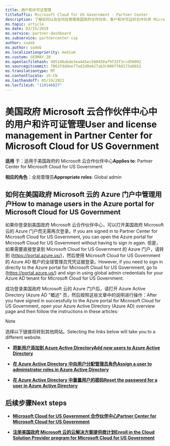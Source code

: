 ```yaml
---
title: 用户和许可证管理
titleSuffix: Microsoft Cloud for US Government - Partner Center
description: 了解如何以及在何处管理美国政府合作伙伴、客户和许可证的合作伙伴 Microsoft 云中心，以及密码重置。
ms.topic: article
ms.date: 03/15/2019
ms.service: partner-dashboard
ms.subservice: partnercenter-csp
author: sodeb
ms.author: sodeb
ms.localizationpriority: medium
ms.custom: SEOMAY.20
ms.openlocfilehash: 4951d6abde3ea445ec588458af9f33f3ccd56092
ms.sourcegitcommit: 7063fdddee77ad2d8e627ab3c806f76d173ab652
ms.translationtype: MT
ms.contentlocale: zh-CN
ms.lasthandoff: 05/19/2021
ms.locfileid: "110146827"
---
```

# <a name="user-and-license-management-in-partner-center-for-microsoft-cloud-for-us-government"></a><span data-ttu-id="3188f-103">美国政府 Microsoft 云合作伙伴中心中的用户和许可证管理</span><span class="sxs-lookup"><span data-stu-id="3188f-103">User and license management in Partner Center for Microsoft Cloud for US Government</span></span>

<span data-ttu-id="3188f-104">**适用** 于：适用于美国政府的 Microsoft 云合作伙伴中心</span><span class="sxs-lookup"><span data-stu-id="3188f-104">**Applies to**: Partner Center for Microsoft Cloud for US Government</span></span>

<span data-ttu-id="3188f-105">**相应的角色**：全局管理员</span><span class="sxs-lookup"><span data-stu-id="3188f-105">**Appropriate roles**: Global admin</span></span>

## <a name="how-to-manage-users-in-the-azure-portal-for-microsoft-cloud-for-us-government"></a><span data-ttu-id="3188f-106">如何在美国政府 Microsoft 云的 Azure 门户中管理用户</span><span class="sxs-lookup"><span data-stu-id="3188f-106">How to manage users in the Azure portal for Microsoft Cloud for US Government</span></span>

<span data-ttu-id="3188f-107">如果你登录到美国政府 Microsoft 云合作伙伴中心，可以打开美国政府 Microsoft 云的 Azure 门户而无需再次登录。</span><span class="sxs-lookup"><span data-stu-id="3188f-107">If you are signed in to Partner Center for Microsoft Cloud for US Government, you can open the Azure portal for Microsoft Cloud for US Government without having to sign in again.</span></span> <span data-ttu-id="3188f-108">但是，如果需要直接登录到 Microsoft Cloud for US Government 的 Azure 门户，请转到 (https://portal.azure.us/)，然后使用 Microsoft Cloud for US Government 的 Azure AD 租户的全球管理员凭凭证据登录。</span><span class="sxs-lookup"><span data-stu-id="3188f-108">However, if you need to sign in directly to the Azure portal for Microsoft Cloud for US Government, go to (https://portal.azure.us/) and sign in using global admin credentials for your Azure AD tenant for Microsoft Cloud for US Government.</span></span>

<span data-ttu-id="3188f-109">成功登录美国政府 Microsoft 云的 Azure 门户后，请打开 Azure Active Directory (Azure AD "概述" 页，然后按照这些文章中的说明进行操作：</span><span class="sxs-lookup"><span data-stu-id="3188f-109">After you have signed in successfully to the Azure portal for Microsoft Cloud for US Government, open your Azure Active Directory (Azure AD) overview page and then follow the instructions in these articles:</span></span>

> [!NOTE]  
> <span data-ttu-id="3188f-110">选择以下链接将转到其他网站。</span><span class="sxs-lookup"><span data-stu-id="3188f-110">Selecting the links below will take you to a different website.</span></span> 

-  [<span data-ttu-id="3188f-111">**将新用户添加到 Azure Active Directory**</span><span class="sxs-lookup"><span data-stu-id="3188f-111">**Add new users to Azure Active Directory**</span></span>](/azure/active-directory/active-directory-users-create-azure-portal)

-  [<span data-ttu-id="3188f-112">**在 Azure Active Directory 中向用户分配管理员角色**</span><span class="sxs-lookup"><span data-stu-id="3188f-112">**Assign a user to administrator roles in Azure Active Directory**</span></span>](/azure/active-directory/active-directory-users-assign-role-azure-portal)

-  [<span data-ttu-id="3188f-113">**在 Azure Active Directory 中重置用户的密码**</span><span class="sxs-lookup"><span data-stu-id="3188f-113">**Reset the password for a user in Azure Active Directory**</span></span>](/azure/active-directory/active-directory-users-reset-password-azure-portal)

## <a name="next-steps"></a><span data-ttu-id="3188f-114">后续步骤</span><span class="sxs-lookup"><span data-stu-id="3188f-114">Next steps</span></span>

-  [<span data-ttu-id="3188f-115">**Microsoft Cloud for US Government 合作伙伴中心**</span><span class="sxs-lookup"><span data-stu-id="3188f-115">**Partner Center for Microsoft Cloud for US Government**</span></span>](partner-center-for-microsoft-us-govt-cloud.md)

-  [<span data-ttu-id="3188f-116">**注册美国政府 Microsoft 云的云解决方案提供商计划**</span><span class="sxs-lookup"><span data-stu-id="3188f-116">**Enroll in the Cloud Solution Provider program for Microsoft Cloud for US Government**</span></span>](enroll-in-csp-for-microsoft-us-govt-cloud.md)